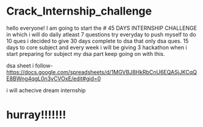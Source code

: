 # Crack_Internship_challenge
hello everyone! I am going to start the # 45 DAYS INTERNSHIP CHALLENGE in which i will do daily atleast 7 questions try everyday to push myself to do 10 ques 
i decided to give 30 days complete to dsa that only dsa ques.
15 days to core subject 
and every week i will be giving 3 hackathon 
when i start preparing for subject my dsa part keep going on with this.

dsa sheet i follow-
https://docs.google.com/spreadsheets/d/1MGVBJ8HkRbCnU6EQASjJKCqQE8BWng4qgL0n3vCVOxE/edit#gid=0

i will achecive dream internship
# hurray!!!!!!!
